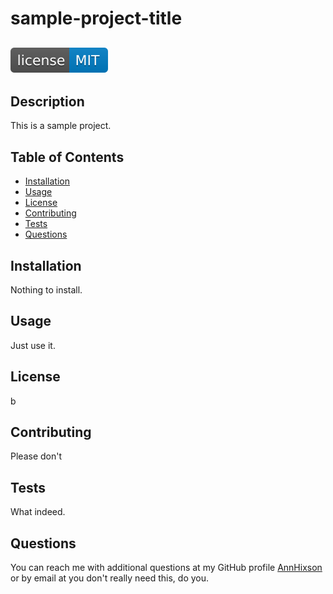 # sample-project-title
## ![text](badge_images/license-MIT-blue.svg)
## Description
This is a sample project.
## Table of Contents
- [Installation](#installation)
- [Usage](#usage)
- [License](#license)
- [Contributing](#contributing)
- [Tests](#tests)
- [Questions](#questions)
## Installation
Nothing to install.
## Usage
Just use it.
## License
b
## Contributing
Please don't
## Tests 
What indeed. 
## Questions   
You can reach me with additional questions at my GitHub profile [AnnHixson](https://github.com/AnnHixson) or by email at you don't really need this, do you.